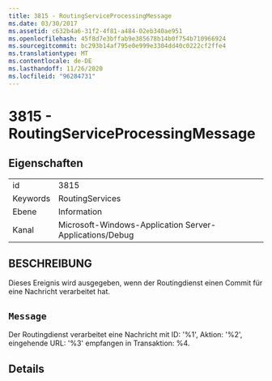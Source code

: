 ```yaml
---
title: 3815 - RoutingServiceProcessingMessage
ms.date: 03/30/2017
ms.assetid: c632b4a6-31f2-4f81-a484-02eb340ae951
ms.openlocfilehash: 45f8d7e3bffab9e385678b14b0f754b710966924
ms.sourcegitcommit: bc293b14af795e0e999e3304dd40c0222cf2ffe4
ms.translationtype: MT
ms.contentlocale: de-DE
ms.lasthandoff: 11/26/2020
ms.locfileid: "96284731"
---
```

# <a name="3815---routingserviceprocessingmessage"></a>3815 - RoutingServiceProcessingMessage

## <a name="properties"></a>Eigenschaften  
  
|||  
|-|-|  
|id|3815|  
|Keywords|RoutingServices|  
|Ebene|Information|  
|Kanal|Microsoft-Windows-Application Server-Applications/Debug|  
  
## <a name="description"></a>BESCHREIBUNG  

 Dieses Ereignis wird ausgegeben, wenn der Routingdienst einen Commit für eine Nachricht verarbeitet hat.  
  
## <a name="message"></a>`Message`  

 Der Routingdienst verarbeitet eine Nachricht mit ID: '%1', Aktion: '%2', eingehende URL: '%3' empfangen in Transaktion: %4.  
  
## <a name="details"></a>Details
